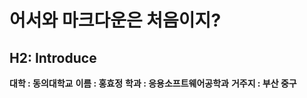 # 어서와 마크다운은 처음이지?  

H2: Introduce
-------------  
**대학 : 동의대학교**
**이름 : 홍효정**
**학과 : 응용소프트웨어공학과**
**거주지 : 부산 중구**
